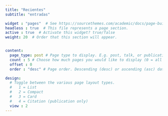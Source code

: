```yaml
---
title: "Recientes"
subtitle: "entradas"

widget : "pages"  # See https://sourcethemes.com/academic/docs/page-builder/
headless : true  # This file represents a page section.
active : true  # Activate this widget? true/false
weight: 20  # Order that this section will appear.


content:
  page_type: post # Page type to display. E.g. post, talk, or publication.
  count : 5 # Choose how much pages you would like to display (0 = all pages)
  offset : 0
  order : "desc" # Page order. Descending (desc) or ascending (asc) date.

design:
  # Toggle between the various page layout types.
  #   1 = List
  #   2 = Compact
  #   3 = Card
  #   4 = Citation (publication only)
  view : 2
---
```

